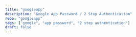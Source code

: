 ```yaml
---
title: "googleapp"
description: "Google App Password / 2 Step Authentication"
repo: "googleapp"
tags: ["google", "app password", "2 step authentication"]
draft: false
---
```

